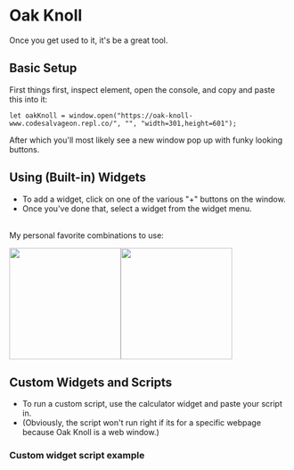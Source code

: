 # Oak Knoll
Once you get used to it, it's be a great tool.

## Basic Setup
First things first, inspect element, open the console, and copy and paste this into it:
```
let oakKnoll = window.open("https://oak-knoll-www.codesalvageon.repl.co/", "", "width=301,height=601");
```
After which you'll most likely see a new window pop up with funky looking buttons.

## Using (Built-in) Widgets
* To add a widget, click on one of the various "+" buttons on the window. 
* Once you've done that, select a widget from the widget menu.
<br/>
My personal favorite combinations to use:

<img src="https://codesalvageon.github.io/magichat/images/Screen%20Shot%202022-03-12%20at%203.53.32%20PM.png" width="200"/><img src="https://codesalvageon.github.io/magichat/images/Screen%20Shot%202022-03-12%20at%203.58.17%20PM.png" width="200"/>

## Custom Widgets and Scripts
* To run a custom script, use the calculator widget and paste your script in.
* (Obviously, the script won't run right if its for a specific webpage because Oak Knoll is a web window.)
### Custom widget script example
